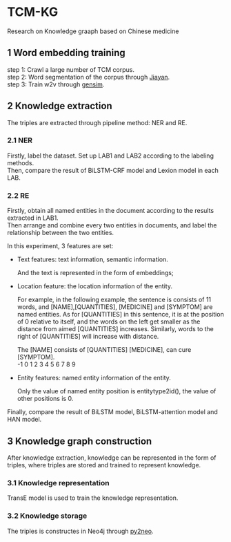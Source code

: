 # TCM-KG
Research on Knowledge graaph based on Chinese medicine

## 1 Word embedding training
step 1: Crawl a large number of TCM corpus.      
step 2: Word segmentation of the corpus through [Jiayan](https://github.com/jiaeyan/Jiayan).     
step 3: Train w2v through [gensim](https://github.com/RaRe-Technologies/gensim).      


## 2 Knowledge extraction     
The triples are extracted through pipeline method: NER and RE.      
### 2.1 NER    
Firstly, label the dataset. Set up LAB1 and LAB2 according to the labeling methods.     
Then, compare the result of BiLSTM-CRF model and Lexion model in each LAB.         

### 2.2 RE       
Firstly, obtain all named entities in the document according to the results extracted in LAB1.      
Then arrange and combine every two entities in documents, and  label the relationship between the two entities.    

In this experiment, 3 features are set:    
* Text features: text information, semantic information.      
    
    And the text is represented in the form of embeddings;    

* Location feature: the location information of the entity.         

    For example, in the following example, the sentence is consists of 11 words, and [NAME],[QUANTITIES], [MEDICINE] and [SYMPTOM] are named entities. As for [QUANTITIES] in this sentence, it is at the position of 0 relative to itself, and the words on the left get smaller as the distance from aimed [QUANTITIES] increases. Similarly, words to the right of [QUANTITIES] will increase with distance.       

    The [NAME] consists of [QUANTITIES] [MEDICINE], can cure [SYMPTOM].     
    -1 0 1 2 3 4 5 6 7 8 9       

* Entity features: named entity information of the entity.      
    
    Only the value of named entity position is entitytype2id(), the value of other positions is 0.     
  
Finally, compare the result of BiLSTM model, BiLSTM-attention model and HAN model.     


## 3 Knowledge graph construction
After knowledge extraction, knowledge can be represented in the form of triples, where triples are stored and trained to represent knowledge.
### 3.1 Knowledge representation
TransE model is used to train the knowledge representation.

### 3.2  Knowledge storage
The triples is constructes in Neo4j through [py2neo](https://github.com/py2neo-org/py2neo).
